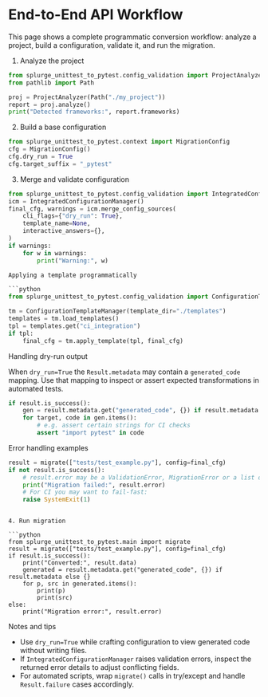 # End-to-End API Workflow

This page shows a complete programmatic conversion workflow: analyze a project, build a configuration, validate it, and run the migration.

1. Analyze the project

```python
from splurge_unittest_to_pytest.config_validation import ProjectAnalyzer
from pathlib import Path

proj = ProjectAnalyzer(Path("./my_project"))
report = proj.analyze()
print("Detected frameworks:", report.frameworks)
```

2. Build a base configuration

```python
from splurge_unittest_to_pytest.context import MigrationConfig
cfg = MigrationConfig()
cfg.dry_run = True
cfg.target_suffix = "_pytest"
```

3. Merge and validate configuration

```python
from splurge_unittest_to_pytest.config_validation import IntegratedConfigurationManager
icm = IntegratedConfigurationManager()
final_cfg, warnings = icm.merge_config_sources(
    cli_flags={"dry_run": True},
    template_name=None,
    interactive_answers={},
)
if warnings:
    for w in warnings:
        print("Warning:", w)

Applying a template programmatically

```python
from splurge_unittest_to_pytest.config_validation import ConfigurationTemplateManager

tm = ConfigurationTemplateManager(template_dir="./templates")
templates = tm.load_templates()
tpl = templates.get("ci_integration")
if tpl:
    final_cfg = tm.apply_template(tpl, final_cfg)
```

Handling dry-run output

When `dry_run=True` the `Result.metadata` may contain a `generated_code` mapping. Use that mapping to inspect or assert expected transformations in automated tests.

```python
if result.is_success():
    gen = result.metadata.get("generated_code", {}) if result.metadata else {}
    for target, code in gen.items():
        # e.g. assert certain strings for CI checks
        assert "import pytest" in code
```

Error handling examples

```python
result = migrate(["tests/test_example.py"], config=final_cfg)
if not result.is_success():
    # result.error may be a ValidationError, MigrationError or a list of per-file errors
    print("Migration failed:", result.error)
    # For CI you may want to fail-fast:
    raise SystemExit(1)
```
```

4. Run migration

```python
from splurge_unittest_to_pytest.main import migrate
result = migrate(["tests/test_example.py"], config=final_cfg)
if result.is_success():
    print("Converted:", result.data)
    generated = result.metadata.get("generated_code", {}) if result.metadata else {}
    for p, src in generated.items():
        print(p)
        print(src)
else:
    print("Migration error:", result.error)
```

Notes and tips

- Use `dry_run=True` while crafting configuration to view generated code without writing files.
- If `IntegratedConfigurationManager` raises validation errors, inspect the returned error details to adjust conflicting fields.
- For automated scripts, wrap `migrate()` calls in try/except and handle `Result.failure` cases accordingly.

